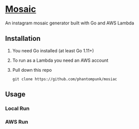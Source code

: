 # [Mosaic](https://github.com/phantompunk/mosiac)

An instagram mosaic generator built with Go and AWS Lambda

## Installation

1. You need Go installed (at least Go 1.11+)

2. To run as a Lambda you need an AWS account

3. Pull down this repo

   ```
   git clone https://github.com/phantompunk/mosiac
   ```

## Usage

### Local Run

### AWS Run